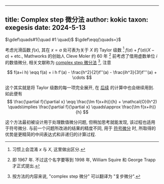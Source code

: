 
---
title: Complex step 微分法
author: kokic
taxon: exegesis
date: 2024-5-13
---

$\gdef\quads#1{\quad #1 \quad}$
$\gdef\eqq{\quads=}$

考虑光滑函数 $f(x)$, 其在 $x=a$ 处可表为关于 $X$ 的 Taylor 级数 [^distinguish] $f(a) + f'(a)(X-a) + \text{etc.}$, Mathworks 的创始人 Cleve Moler 约 60 年 [^publish-time] 前考虑了借用虚数单位 $i$ 的数值微分, 相关文献称为 [complex step 微分法](https://blogs.mathworks.com/cleve/2013/10/14/complex-step-differentiation/) [^complex-step], 注意

$$
f(a+i h) \eqq f(a) + i h f'(a) - \frac{h^2}{2!}f''(a) - \frac{ih^3}{3!}f'''(a) + \cdots
$$

这个其实就是将 Taylor 级数的每一项完全展开, 在 [后续](/data-structure/kock-lawvere) 的计算中也会继续用到. 如此便有 
$$ 
\frac{\partial f}{\partial x} \eqq \frac{\Im f(x+ih)}{h} + \mathcal{O}(h^2) \quads\implies 
\frac{\partial f}{\partial x} \quads\approx \frac{\Im f(x+ih)}{h} 
$$

这个方法最初被设计用于处理数值微分问题, 但稍加思考就能发现, 该过程也适用于符号微分. 与前一个问题所改进的结果的精度不同, 用于 [符号微分](/data-structure/dual-number) 时, 所取得的优势是更精简的中间表达式和非递归的计算过程. 

[^distinguish]: 习惯上会混淆 $x$ 与 $X$, 这里做出区分. 
[^publish-time]: 即 1967 年. 不过这个名字要等到 1998 年, William Squire 和 George Trapp 才正式提出.
[^complex-step]: 按方法的内容来说, "complex step 微分" 可以翻译为 "复步微分". 
